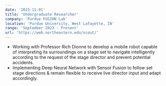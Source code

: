 ```yaml
---
date: '2023-11-01'
title: 'Undergraduate Researcher'
company: 'Purdue FUSION Lab'
location: 'Purdue University, West Lafayette, IN'
range: 'September 2023 - Present'
url: 'https://web.northeastern.edu/scout/'
---
```


- Working with Professor Rich Dionne to develop a mobile robot capable of interpreting its surroundings on a stage set to navigate intelligently according to the request of the stage director and prevent potential accidents.
- Implementing Deep Neural Network with Sensor Fusion to follow set stage directions & remain flexible to receive live director input and adapt accordingly.
